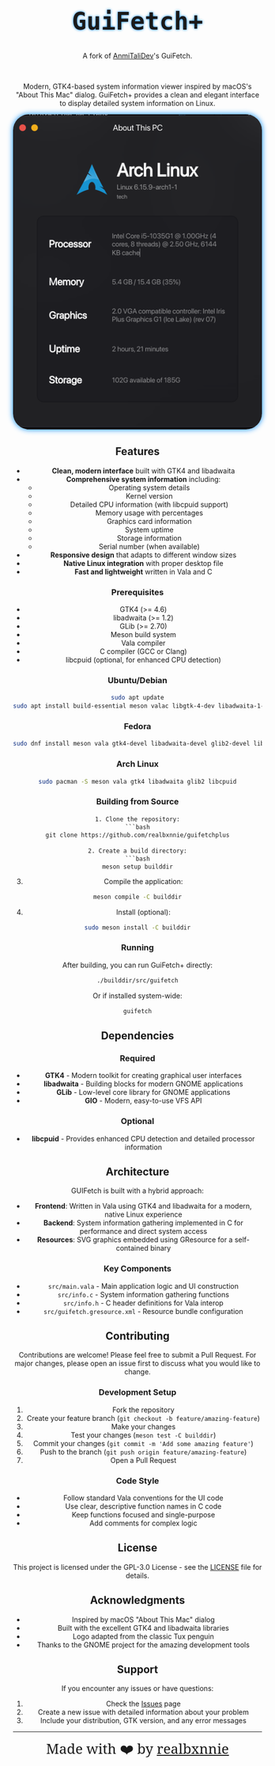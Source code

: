 <!-- IMAGINE USING HTML IN MARKDOWN :sob: -->

<center><h1 style="font-family: monospace; font-size: 3.5em; text-shadow: 0px 0px 5px rgba(0, 140, 255, 1)">GuiFetch+</h1>

A fork of [AnmiTaliDev](https://github.com/AnmiTaliDev)'s GuiFetch.

<br>

Modern, GTK4-based system information viewer inspired by macOS's "About This Mac" dialog. GuiFetch+ provides a clean and elegant interface to display detailed system information on Linux.

<img src="screenshot.png" style="box-shadow: 0px 0px 12px rgba(0, 140, 255, 1); border-radius: 2.3em">

## Features
- **Clean, modern interface** built with GTK4 and libadwaita
- **Comprehensive system information** including:
  - Operating system details
  - Kernel version
  - Detailed CPU information (with libcpuid support)
  - Memory usage with percentages
  - Graphics card information
  - System uptime
  - Storage information
  - Serial number (when available)
- **Responsive design** that adapts to different window sizes
- **Native Linux integration** with proper desktop file
- **Fast and lightweight** written in Vala and C

### Prerequisites

- GTK4 (>= 4.6)
- libadwaita (>= 1.2)
- GLib (>= 2.70)
- Meson build system
- Vala compiler
- C compiler (GCC or Clang)
- libcpuid (optional, for enhanced CPU detection)

### Ubuntu/Debian

```bash
sudo apt update
sudo apt install build-essential meson valac libgtk-4-dev libadwaita-1-dev libglib2.0-dev libgio2.0-dev libcpuid-dev
```

### Fedora

```bash
sudo dnf install meson vala gtk4-devel libadwaita-devel glib2-devel libcpuid-devel
```

### Arch Linux

```bash
sudo pacman -S meson vala gtk4 libadwaita glib2 libcpuid
```

### Building from Source
```
1. Clone the repository:
```bash
git clone https://github.com/realbxnnie/guifetchplus

2. Create a build directory:
```bash
meson setup builddir
```

3. Compile the application:
```bash
meson compile -C builddir
```

4. Install (optional):
```bash
sudo meson install -C builddir
```

### Running

After building, you can run GuiFetch+ directly:
```bash
./builddir/src/guifetch
```

Or if installed system-wide:
```bash
guifetch
```

## Dependencies

### Required

- **GTK4** - Modern toolkit for creating graphical user interfaces
- **libadwaita** - Building blocks for modern GNOME applications
- **GLib** - Low-level core library for GNOME applications
- **GIO** - Modern, easy-to-use VFS API

### Optional

- **libcpuid** - Provides enhanced CPU detection and detailed processor information

## Architecture

GUIFetch is built with a hybrid approach:

- **Frontend**: Written in Vala using GTK4 and libadwaita for a modern, native Linux experience
- **Backend**: System information gathering implemented in C for performance and direct system access
- **Resources**: SVG graphics embedded using GResource for a self-contained binary

### Key Components

- `src/main.vala` - Main application logic and UI construction
- `src/info.c` - System information gathering functions
- `src/info.h` - C header definitions for Vala interop
- `src/guifetch.gresource.xml` - Resource bundle configuration

## Contributing

Contributions are welcome! Please feel free to submit a Pull Request. For major changes, please open an issue first to discuss what you would like to change.

### Development Setup

1. Fork the repository
2. Create your feature branch (`git checkout -b feature/amazing-feature`)
3. Make your changes
4. Test your changes (`meson test -C builddir`)
5. Commit your changes (`git commit -m 'Add some amazing feature'`)
6. Push to the branch (`git push origin feature/amazing-feature`)
7. Open a Pull Request

### Code Style

- Follow standard Vala conventions for the UI code
- Use clear, descriptive function names in C code
- Keep functions focused and single-purpose
- Add comments for complex logic

## License

This project is licensed under the GPL-3.0 License - see the [LICENSE](LICENSE) file for details.

## Acknowledgments

- Inspired by macOS "About This Mac" dialog
- Built with the excellent GTK4 and libadwaita libraries
- Logo adapted from the classic Tux penguin
- Thanks to the GNOME project for the amazing development tools

## Support

If you encounter any issues or have questions:

1. Check the [Issues](https://github.com/AnmiTaliDev/guifetch/issues) page
2. Create a new issue with detailed information about your problem
3. Include your distribution, GTK version, and any error messages

---

<span style="font-family: 'serif'; font-size: 2em;">Made with ❤️ by [realbxnnie](https://github.com/realbxnnie)</span>
</center>